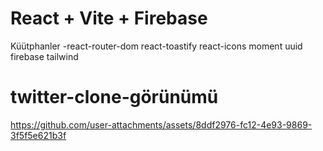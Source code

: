 # React + Vite + Firebase
Küütphanler
-react-router-dom
react-toastify
react-icons
moment
uuid
firebase
tailwind




# twitter-clone-görünümü




https://github.com/user-attachments/assets/8ddf2976-fc12-4e93-9869-3f5f5e621b3f

